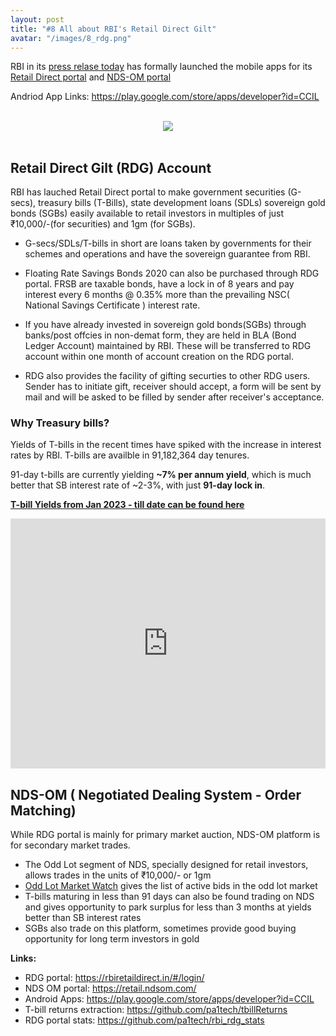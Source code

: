 ```yaml
---
layout: post
title: "#8 All about RBI's Retail Direct Gilt"
avatar: "/images/8_rdg.png"
---
```


RBI in its <a href="https://website.rbi.org.in/web/rbi/-/press-releases/launch-of-pravaah-rbi-retail-direct-mobile-application-and-fintech-repository" target="_blank">press relase today</a> has formally launched the mobile apps for its <a href="https://rbiretaildirect.in/#/login/" target="_blank">Retail Direct portal</a> and <a href="https://retail.ndsom.com/" target="_blank">NDS-OM portal</a>

Andriod App Links: <a href="https://play.google.com/store/apps/developer?id=CCIL" target="_blank">https://play.google.com/store/apps/developer?id=CCIL</a>

<br/>
<div style="text-align:center"><img src="{{ site.baseurl }}/images/8_rdg.png" /></div>
<br/>

## Retail Direct Gilt (RDG) Account 
RBI has lauched Retail Direct portal to make government securities (G-secs), treasury bills (T-Bills), state development loans (SDLs) sovereign gold bonds (SGBs) easily available to retail investors in multiples of just ₹10,000/-(for securities) and 1gm (for SGBs).

* G-secs/SDLs/T-bills in short are loans taken by governments for their schemes and operations and have the sovereign guarantee from RBI.

* Floating Rate Savings Bonds 2020 can also be purchased through RDG portal. FRSB are taxable bonds, have a lock in of 8 years and pay interest every 6 months @ 0.35% more than the prevailing NSC( National Savings Certificate ) interest rate.

* If you have already invested in sovereign gold bonds(SGBs) through banks/post offcies in non-demat form, they are held in BLA (Bond Ledger Account) maintained by RBI. These will be transferred to RDG account within one month of account creation on the RDG portal.

* RDG also provides the facility of gifting securties to other RDG users. Sender has to initiate gift, receiver should accept, a form will be sent by mail and will be asked to be filled by sender after receiver's acceptance.

### Why Treasury bills?
Yields of T-bills in the recent times have spiked with the increase in interest rates by RBI. T-bills are availble in 91,182,364 day tenures.

91-day t-bills are currently yielding <b>~7% per annum yield</b>, which is much better that SB interest rate of ~2-3%, with just <b>91-day lock in</b>.

<a href="https://docs.google.com/spreadsheets/d/e/2PACX-1vSh8WHgb5Z0d65rqs-p9tnGI7W_Uqh42t31hxCZRqWKpOBK7LgsVLn3B1AltDhXDQ/pubhtml?gid=1656821182&single=true" target="_blank"><b>T-bill Yields from Jan 2023 - till date can be found here</b></a>

<iframe width="100%" height="400" seamless frameborder="0" scrolling="no" src="https://docs.google.com/spreadsheets/d/e/2PACX-1vSh8WHgb5Z0d65rqs-p9tnGI7W_Uqh42t31hxCZRqWKpOBK7LgsVLn3B1AltDhXDQ/pubchart?oid=1618046863&amp;format=interactive"></iframe>

## NDS-OM ( Negotiated Dealing System - Order Matching)
While RDG portal is mainly for primary market auction, NDS-OM platform is for secondary market trades.

* The Odd Lot segment of NDS, specially designed for retail investors, allows trades in the units of ₹10,000/- or 1gm
* <a href="https://www.ccilindia.com/web/ccil/odd-lot-mkt.-watch">Odd Lot Market Watch</a> gives the list of active bids in the odd lot market
* T-bills maturing in less than 91 days can also be found trading on NDS and gives opportunity to park surplus for less than 3 months at yields better than SB interest rates
* SGBs also trade on this platform, sometimes provide good buying opportunity for long term investors in gold

<b>Links:</b>
* RDG portal: <a href="https://rbiretaildirect.in/#/login/" target="_blank">https://rbiretaildirect.in/#/login/</a>
* NDS OM portal: <a href="https://retail.ndsom.com/" target="_blank">https://retail.ndsom.com/</a>
* Android Apps: <a href="https://play.google.com/store/apps/developer?id=CCIL" target="_blank">https://play.google.com/store/apps/developer?id=CCIL</a>
* T-bill returns extraction: <a href="https://github.com/pa1tech/tbillReturns" target="_blank">https://github.com/pa1tech/tbillReturns</a>
* RDG portal stats: <a href="https://github.com/pa1tech/rbi_rdg_stats" target="_blank">https://github.com/pa1tech/rbi_rdg_stats</a>
